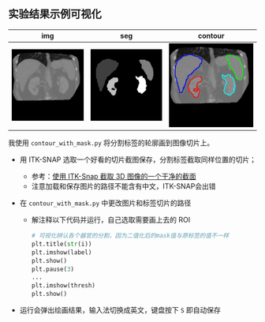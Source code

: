 ## 实验结果示例可视化

| img | seg | contour |
| --- | --- | --- |
|![](img_tcia_08.jpg)| ![](seg_tcia_08.jpg) | ![](seg_tcia_08_.jpg) |

我使用 `contour_with_mask.py` 将分割标签的轮廓画到图像切片上。

- 用 ITK-SNAP 选取一个好看的切片截图保存，分割标签截取同样位置的切片；
  - 参考：[使用 ITK-Snap 截取 3D 图像的一个干净的截面](https://blog.csdn.net/Run_Bomb/article/details/126401988)
  - 注意加载和保存图片的路径不能含有中文，ITK-SNAP会出错

- 在 `contour_with_mask.py` 中更改图片和标签切片的路径
  - 解注释以下代码并运行，自己选取需要画上去的 ROI
    ```python
    # 可视化辨认各个器官的分割，因为二值化后的mask值与原标签的值不一样
    plt.title(str(i))
    plt.imshow(label)
    plt.show()
    plt.pause(3)
    ...
    plt.imshow(thresh)
    plt.show()
    ``` 

- 运行会弹出绘画结果，输入法切换成英文，键盘按下 `S` 即自动保存
